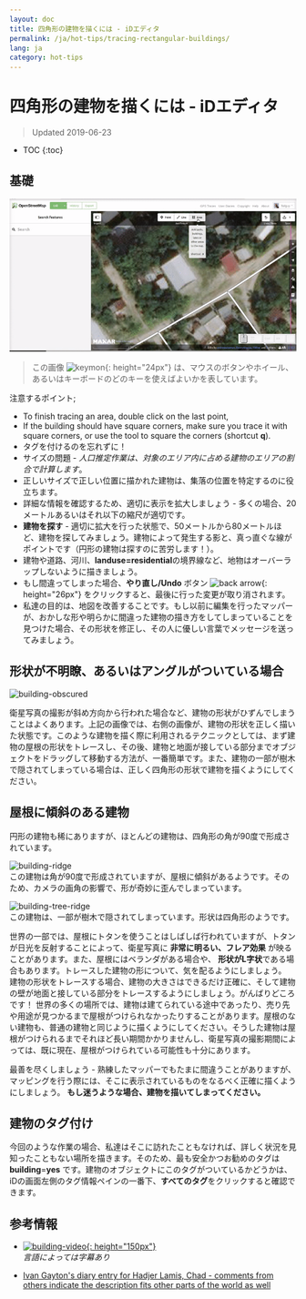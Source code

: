 ```yaml
---
layout: doc
title: 四角形の建物を描くには - iDエディタ
permalink: /ja/hot-tips/tracing-rectangular-buildings/
lang: ja
category: hot-tips
---
```


四角形の建物を描くには - iDエディタ
============

> Updated 2019-06-23

- TOC
{:toc}

基礎
----------

![Rectangular building][]  

> この画像 ![keymon]{: height="24px"} は、マウスのボタンやホイール、あるいはキーボードのどのキーを使えばよいかを表しています。  

注意するポイント;  

- To finish tracing an area, double click on the last point,  
- If the building should have square corners, make sure you trace it with square corners, or use the tool to square the corners (shortcut **q**).  
- タグを付けるのを忘れずに！  
- サイズの問題 - *人口推定作業は、対象のエリア内に占める建物のエリアの割合で計算します*。  
- 正しいサイズで正しい位置に描かれた建物は、集落の位置を特定するのに役立ちます。  
- 詳細な情報を確認するため、適切に表示を拡大しましょう - 多くの場合、20メートルあるいはそれ以下の縮尺が適切です。  
- **建物を探す** - 適切に拡大を行った状態で、50メートルから80メートルほど、建物を探してみましょう。建物によって発生する影と、真っ直ぐな線がポイントです（円形の建物は探すのに苦労します！）。  
- 建物や道路、河川、**landuse=residential**の境界線など、地物はオーバーラップしないように描きましょう。  
- もし間違ってしまった場合、**やり直し/Undo** ボタン ![back arrow]{: height="26px"} をクリックすると、最後に行った変更が取り消されます。  
- 私達の目的は、地図を改善することです。もし以前に編集を行ったマッパーが、おかしな形や明らかに間違った建物の描き方をしてしまっていることを見つけた場合、その形状を修正し、その人に優しい言葉でメッセージを送ってみましょう。  

形状が不明瞭、あるいはアングルがついている場合  
--------------------------------------

![building-obscured][]  

衛星写真の撮影が斜め方向から行われた場合など、建物の形状がひずんでしまうことはよくあります。上記の画像では、右側の画像が、建物の形状を正しく描いた状態です。このような建物を描く際に利用されるテクニックとしては、まず建物の屋根の形状をトレースし、その後、建物と地面が接している部分までオブジェクトをドラッグして移動する方法が、一番簡単です。また、建物の一部が樹木で隠されてしまっている場合は、正しく四角形の形状で建物を描くようにしてください。 

屋根に傾斜のある建物
----------------------------
 
円形の建物も稀にありますが、ほとんどの建物は、四角形の角が90度で形成されています。  

![building-ridge][]  
この建物は角が90度で形成されていますが、屋根に傾斜があるようです。そのため、カメラの画角の影響で、形が奇妙に歪んでしまっています。  

![building-tree-ridge][]  
この建物は、一部が樹木で隠されてしまっています。形状は四角形のようです。  

世界の一部では、屋根にトタンを使うことはしばしば行われていますが、トタンが日光を反射することによって、衛星写真に **非常に明るい、フレア効果** が映ることがあります。また、屋根にはベランダがある場合や、 **形状がL字状**である場合もあります。トレースした建物の形について、気を配るようにしましょう。  
建物の形状をトレースする場合、建物の大きさはできるだけ正確に、そして建物の壁が地面と接している部分をトレースするようにしましょう。がんばりどころです！ 世界の多くの場所では、建物は建てられている途中であったり、売り先や用途が見つかるまで屋根がつけられなかったりすることがあります。屋根のない建物も、普通の建物と同じように描くようにしてください。そうした建物は屋根がつけられるまでそれほど長い期間かかりませんし、衛星写真の撮影期間によっては、既に現在、屋根がつけられている可能性も十分にあります。  

最善を尽くしましょう - 熟練したマッパーでもたまに間違うことがありますが、マッピングを行う際には、そこに表示されているものをなるべく正確に描くようにしましょう。 **もし迷うような場合、建物を描いてしまってください。**  

建物のタグ付け
-------------

今回のような作業の場合、私達はそこに訪れたこともなければ、詳しく状況を見知ったこともない場所を描きます。そのため、最も安全かつお勧めのタグは **building**=**yes** です。建物のオブジェクトにこのタグがついているかどうかは、iDの画面左側のタグ情報ペインの一番下、**すべてのタグ**をクリックすると確認できます。  

参考情報  
---------

- [![building-video]{: height="150px"}](https://www.youtube.com/watch?v=VPJz-AucqF4&index=7&list=PLb9506_-6FMHZ3nwn9heri3xjQKrSq1hN "Humanitarian OpenStreetMap Team Tutorial Videos - Adding a Building to OpenStreetMap")  
*言語によっては字幕あり*  

- [Ivan Gayton's diary entry for Hadjer Lamis, Chad - comments from others indicate the description fits other parts of the world as well](https://www.openstreetmap.org/user/IvanGayton/diary/38612)



[Rectangular building]: /images/hot-tips/rectangular_building.gif "Tracing a rectangular building, squaring the corners, and adding tags."
[keymon]:/images/hot-tips/keymon.png
[building-ridge]: /images/hot-tips/building-ridge.png
[back arrow]: /images/beginner/back-arrow.png
[building-tree-ridge]: /images/hot-tips/building-tree-ridge.png
[building-obscured]: /images/hot-tips/buildings-obscured-traced-1.png "Before & after - tracing a building seen at an angle"
[building-video]: /images/hot-tips/building-video.png "Humanitarian OpenStreetMap Team Tutorial Videos - Adding a Building to OpenStreetMap"